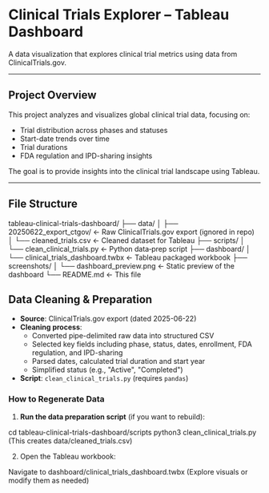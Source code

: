 # Clinical Trials Explorer – Tableau Dashboard

A data visualization that explores clinical trial metrics using data from ClinicalTrials.gov.

---

## Project Overview

This project analyzes and visualizes global clinical trial data, focusing on:
- Trial distribution across phases and statuses
- Start-date trends over time
- Trial durations
- FDA regulation and IPD-sharing insights

The goal is to provide insights into the clinical trial landscape using Tableau.

---

## File Structure

  tableau-clinical-trials-dashboard/
  ├── data/
  │   ├── 20250622_export_ctgov/          ← Raw ClinicalTrials.gov export (ignored in repo)
  │   └── cleaned_trials.csv              ← Cleaned dataset for Tableau
  ├── scripts/
  │   └── clean_clinical_trials.py        ← Python data‑prep script
  ├── dashboard/
  │   └── clinical_trials_dashboard.twbx ← Tableau packaged workbook
  ├── screenshots/
  │   └── dashboard_preview.png           ← Static preview of the dashboard
  └── README.md                           ← This file
  

## Data Cleaning & Preparation

- **Source**: ClinicalTrials.gov export (dated 2025-06-22)  
- **Cleaning process**:  
  - Converted pipe-delimited raw data into structured CSV  
  - Selected key fields including phase, status, dates, enrollment, FDA regulation, and IPD-sharing  
  - Parsed dates, calculated trial duration and start year  
  - Simplified status (e.g., "Active", "Completed")  
- **Script**: `clean_clinical_trials.py` (requires `pandas`)

### How to Regenerate Data

1. **Run the data preparation script** (if you want to rebuild):

cd tableau-clinical-trials-dashboard/scripts
python3 clean_clinical_trials.py  (This creates data/cleaned_trials.csv)

2. Open the Tableau workbook:

Navigate to dashboard/clinical_trials_dashboard.twbx (Explore visuals or modify them as needed)


